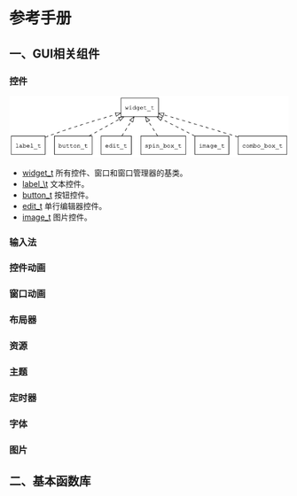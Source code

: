 # 参考手册

## 一、GUI相关组件

### 控件

![widget\_overview](images/widget_overview.png)

* [widget\_t](manual/widget_t.md) 所有控件、窗口和窗口管理器的基类。
* [label_\t](manual/label_t.md) 文本控件。
* [button\_t](manual/button_t.md) 按钮控件。
* [edit\_t](manual/edit_t.md) 单行编辑器控件。
* [image\_t](manual/image_t.md) 图片控件。

### 输入法

### 控件动画

### 窗口动画

### 布局器

### 资源

### 主题

### 定时器

### 字体

### 图片

## 二、基本函数库

